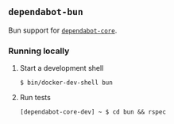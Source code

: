 ## `dependabot-bun`

Bun support for [`dependabot-core`][core-repo].

### Running locally

1. Start a development shell

   ```
   $ bin/docker-dev-shell bun
   ```

2. Run tests

   ```
   [dependabot-core-dev] ~ $ cd bun && rspec
   ```

[core-repo]: https://github.com/dependabot/dependabot-core
